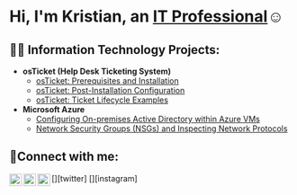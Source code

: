 
<h1>Hi, I'm Kristian, an <a href="https://linkedin.com/in/kristian-guajardo-05496028b/">IT Professional</a>☺</h1>

<h2>👨‍💻 Information Technology Projects:</h2>

- <b>osTicket (Help Desk Ticketing System)</b>
  - [osTicket: Prerequisites and Installation](https://github.com/kguajardo87/osticket-prereqs)
  - [osTicket: Post-Installation Configuration](https://github.com/kguajardo87/post-install-config)
  - [osTicket: Ticket Lifecycle Examples](https://github.com/kguajardo87/ticket-lifecycle)
- <b>Microsoft Azure</b>
  - [Configuring On-premises Active Directory within Azure VMs](https://github.com/kguajardo87/configure-ad)
  - [Network Security Groups (NSGs) and Inspecting Network Protocols](https://github.com/kguajardo87/azure-network-protocols)

<h2>🤳Connect with me:</h2>

[<img align="left" alt="Josh | Twitter" width="22px" src="https://cdn.jsdelivr.net/npm/simple-icons@v3/icons/twitter.svg" />][twitter]
[<img align="left" alt="Josh | LinkedIn" width="22px" src="https://cdn.jsdelivr.net/npm/simple-icons@v3/icons/linkedin.svg" />][linkedin]
[<img align="left" alt="Josh | Instagram" width="22px" src="https://cdn.jsdelivr.net/npm/simple-icons@v3/icons/instagram.svg" />][instagram]



[linkedin]: https://linkedin.com/in/kristian-guajardo-05496028b/
